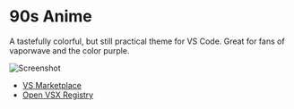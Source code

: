 # 90s Anime

A tastefully colorful, but still practical theme for VS Code. Great for fans of vaporwave and the color purple.

![Screenshot](https://github.com/CassandraSpruit/VS-Code-Theme-90s-Anime/blob/master/Screenshot.png?raw=true)

- [VS Marketplace](https://marketplace.visualstudio.com/items?itemName=Sitrusy.90s-anime)
- [Open VSX Registry](https://open-vsx.org/extension/cspruit/90s-anime)